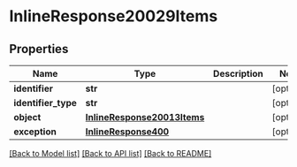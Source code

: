 # InlineResponse20029Items

## Properties
Name | Type | Description | Notes
------------ | ------------- | ------------- | -------------
**identifier** | **str** |  | [optional] 
**identifier_type** | **str** |  | [optional] 
**object** | [**InlineResponse20013Items**](InlineResponse20013Items.md) |  | [optional] 
**exception** | [**InlineResponse400**](InlineResponse400.md) |  | [optional] 

[[Back to Model list]](../README.md#documentation-for-models) [[Back to API list]](../README.md#documentation-for-api-endpoints) [[Back to README]](../README.md)


